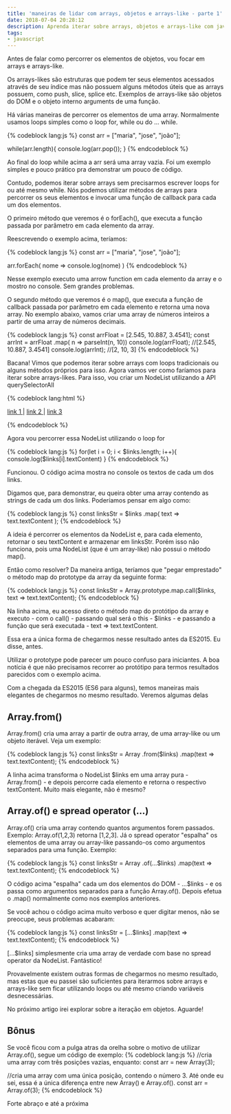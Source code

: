 ```yaml
---
title: 'maneiras de lidar com arrays, objetos e arrays-like - parte 1'
date: 2018-07-04 20:28:12
description: Aprenda iterar sobre arrays, objetos e arrays-like com javascript..
tags:
- javascript
---
```

Antes de falar como percorrer os elementos de objetos, vou focar em arrays e arrays-like.

Os arrays-likes são estruturas que podem ter seus elementos acessados através de seu índice mas não possuem alguns métodos úteis que as arrays possuem, como push, slice, splice etc. Exemplos de arrays-like são objetos do DOM e o objeto interno arguments de uma função.

Há várias maneiras de percorrer os elementos de uma array. Normalmente usamos loops simples como o loop for, while ou do ... while.

{% codeblock lang:js %}
const arr = ["maria", "jose", "joão"];

while(arr.length){
  console.log(arr.pop());
}
{% endcodeblock %}

Ao final do loop while acima a arr será uma array vazia. Foi um exemplo simples e pouco prático pra demonstrar um pouco de código.

Contudo, podemos iterar sobre arrays sem precisarmos escrever loops for ou até mesmo while. Nós podemos utilizar métodos de arrays para percorrer os seus elementos e invocar uma função de callback para cada um dos elementos.

O primeiro método que veremos é o forEach(), que executa a função passada por parâmetro em cada elemento da array.

Reescrevendo o exemplo acima, teríamos:

{% codeblock lang:js %}
const arr = ["maria", "jose", "joão"];

arr.forEach( nome => console.log(nome) )
{% endcodeblock %}

Nesse exemplo executo uma arrow function em cada elemento da array e o mostro no console. Sem grandes problemas.

O segundo método que veremos é o map(), que executa a função de callback passada por parâmetro em cada elemento e retorna uma nova array. No exemplo abaixo, vamos criar uma array de números inteiros a partir de uma array de números decimais.

{% codeblock lang:js %}
const arrFloat = [2.545, 10.887, 3.4541];
const arrInt = arrFloat .map( n => parseInt(n, 10))
console.log(arrFloat); //[2.545, 10.887, 3.4541]
console.log(arrInt); //[2, 10, 3]
{% endcodeblock %}

Bacana! Vimos que podemos iterar sobre arrays com loops tradicionais ou alguns métodos próprios para isso. Agora vamos ver como faríamos para iterar sobre arrays-likes. Para isso, vou criar um NodeList utilizando a API querySelectorAll

{% codeblock lang:html %}
<nav> 
	<a href="#">link 1 </a> | 
	<a href="#">link 2 </a> | 
	<a href="#">link 3 </a> 
</nav>

<script> 
	var $links = document.querySelectorAll('a'); 
</script>
{% endcodeblock %}

Agora vou percorrer essa NodeList utilizando o loop for

{% codeblock lang:js %}
for(let i = 0; i < $links.length; i++){
  console.log($links[i].textContent)
}
{% endcodeblock %}

Funcionou. O código acima mostra no console os textos de cada um dos links.

Digamos que, para demonstrar, eu queira obter uma array contendo as strings de cada um dos links. Poderíamos pensar em algo como:

{% codeblock lang:js %}
const linksStr = $links
		.map( text => text.textContent );
{% endcodeblock %}

A ideia é percorrer os elementos da NodeList e, para cada elemento, retornar o seu textContent e armazenar em linksStr. Porém isso não funciona, pois uma NodeList (que é um array-like) não possui o método map(). 

Então como resolver? Da maneira antiga, teríamos que "pegar emprestado" o método map do prototype da array da seguinte forma:

{% codeblock lang:js %}
const linksStr = Array.prototype.map.call($links, text => text.textContent);
{% endcodeblock %}

Na linha acima, eu acesso direto o método map do protótipo da array e executo - com o call() - passando qual será o this - $links - e passando a função que será executada - text => text.textContent.

Essa era a única forma de chegarmos nesse resultado antes da ES2015. Eu disse, antes.

Utilizar o prototype pode parecer um pouco confuso para iniciantes. A boa notícia é que não precisamos recorrer ao protótipo para termos resultados parecidos com o exemplo acima. 

Com a chegada da ES2015 (ES6 para alguns), temos maneiras mais elegantes de chegarmos no mesmo resultado. Veremos algumas delas

## Array.from()

Array.from() cria uma array a partir de outra array, de uma array-like ou um objeto iterável. Veja um exemplo:

{% codeblock lang:js %}
const linksStr = Array
		.from($links)
		.map(text => text.textContent);
{% endcodeblock %}

A linha acima transforma o NodeList $links em uma array pura - Array.from() - e depois percorre cada elemento e retorna o respectivo textContent. Muito mais elegante, não é mesmo?

## Array.of() e spread operator (...)

Array.of() cria uma array contendo quantos argumentos forem passados. Exemplo: Array.of(1,2,3) retorna [1,2,3]. 
Já o spread operator "espalha" os elementos de uma array ou array-like passando-os como argumentos separados para uma função. Exemplo:

{% codeblock lang:js %}
const linksStr = Array
		.of(...$links)
		.map(text => text.textContent);
{% endcodeblock %}

O código acima "espalha" cada um dos elementos do DOM - ...$links - e os passa como argumentos separados para a função Array.of(). Depois efetua o .map() normalmente como nos exemplos anteriores.

Se você achou o código acima muito verboso e quer digitar menos, não se preocupe, seus problemas acabaram:

{% codeblock lang:js %}
const linksStr = [...$links]
		.map(text => text.textContent);
{% endcodeblock %}

[...$links] simplesmente cria uma array de verdade com base no spread operator da NodeList. Fantástico! 

Provavelmente existem outras formas de chegarmos no mesmo resultado, mas estas que eu passei são suficientes para iterarmos sobre arrays e arrays-like sem ficar utilizando loops ou até mesmo criando variáveis desnecessárias.

No próximo artigo irei explorar sobre a iteração em objetos. Aguarde!


## Bônus

Se você ficou com a pulga atras da orelha sobre o motivo de utilizar Array.of(), segue um código de exemplo:
{% codeblock lang:js %}
//cria uma array com três posições vazias, enquanto:
const arr = new Array(3);

//cria uma array com uma única posição, contendo o número 3. Até onde eu sei, essa é a única diferença entre new Array() e Array.of().
const arr = Array.of(3);
{% endcodeblock %}

Forte abraço e até a próxima